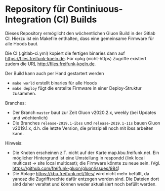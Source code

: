 Repository für Continiuous-Integration (CI) Builds
=================================================

Dieses Repository ermöglicht den wöchentlichen Gluon Build in der Gitlab CI.
Hierzu ist ein Makefile enthalten, dass eine gemeinsame Firmware für alle Hoods baut.

Die CI (.gitlab-ci.yml) kopiert die fertigen binaries dann auf https://files.freifunk-koeln.de.
Für opkg (nicht-https) Zugriffe existiert zudem die URL http://files.freifunk-koeln.de.

Der Build kann auch per Hand gestartert werden

* `make world` erstellt binaries für alle Hoods
* `make deploy` fügt die erstellte Firmware in einer Deploy-Struktur zusammen.

Branches:

* Der Branch `master` baut zur Zeit Gluon v2020.2.x, weekly (bei Updates und wöchtenlich)
* Die Branches `release-2019.1-ibss` und `release-2019.1-11s` bauen Gluon v2019.1.x, d.h. die letzte Version, die prinzipiell noch mit ibss arbeiten kann.

Hinweis:

* Die Knoten erscheinen z.T. nicht auf der Karte map.kbu.freifunk.net. Ein möglicher Hintergrund ist eine Umstellung in respondd (link local multicast -> site local multicast); die Firmware könnte zu neue sein. (Vgl. https://github.com/freifunk-gluon/gluon/issues/984)
* Die Ablage https://kbu.freifunk.net/files/ wird nicht mehr befüllt, da yanosz die Zugriffsrechte dafür entzogen worden sind. Die Dateien dort sind daher veraltet und können weder aktualisiert noch befüllt werden.
